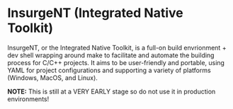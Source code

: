 # InsurgeNT (Integrated Native Toolkit)

InsurgeNT, or the Integrated Native Toolkit, is a full-on build envrionment + dev shell wrapping around make to facilitate and automate the building process for C/C++ projects. It aims to be user-friendly and portable, using YAML for project configurations and supporting a variety of platforms (Windows, MacOS, and Linux).

**NOTE:** This is still at a VERY EARLY stage so do not use it in production environments!